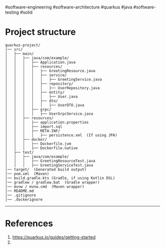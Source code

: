 #software-engineering #software-architecture #quarkus #java #software-testing #solid 

# Project structure
```tree title='Quarkus project structure'
quarkus-project/
│── src/
│   ├── main/
│   │   ├── java/com/example/
│   │   │   ├── Application.java
│   │   │   ├── resources/
│   │   │   │   ├── GreetingResource.java
│   │   │   │   ├── service/
│   │   │   │   │   ├── GreetingService.java
│   │   │   │   ├── repository/
│   │   │   │   │   ├── UserRepository.java
│   │   │   │   ├── entity/
│   │   │   │   │   ├── User.java
│   │   │   │   ├── dto/
│   │   │   │   │   ├── UserDTO.java
│   │   │   ├── grpc/
│   │   │   │   ├── UserGrpcService.java
│   │   ├── resources/
│   │   │   ├── application.properties
│   │   │   ├── import.sql
│   │   │   ├── META-INF/
│   │   │   │   ├── persistence.xml  (If using JPA)
│   │   ├── docker/
│   │   │   ├── Dockerfile.jvm
│   │   │   ├── Dockerfile.native
│   ├── test/
│   │   ├── java/com/example/
│   │   │   ├── GreetingResourceTest.java
│   │   │   ├── GreetingServiceTest.java
│── target/  (Generated build output)
│── pom.xml  (Maven)
│── build.gradle.kts (Gradle, if using Kotlin DSL)
│── gradlew / gradlew.bat  (Gradle wrapper)
│── mvnw / mvnw.cmd  (Maven wrapper)
│── README.md
│── .gitignore
│── .dockerignore
```


---
# References
1. https://quarkus.io/guides/getting-started
2. 